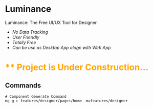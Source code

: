 # Luminance

Luminance: The Free UI/UX Tool for Designer.

- *No Data Tracking*
- *User Friendly*
- *Totally Free*
- *Can be use as Desktop App alogn with Web App*
  
<h1 style="color: orange;">** Project is Under Construction... </h1>

## Commands

```
# Component Generate Command
ng g c features/designer/pages/home -m=features/designer
```
